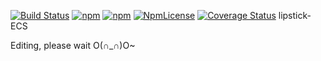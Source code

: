 

[![Build Status](https://travis-ci.org/superztf/lipstick-ECS.svg?branch=master)](https://travis-ci.org/superztf/lipstick-ECS)
[![npm](https://img.shields.io/npm/v/lipstick-ECS.svg)](https://www.npmjs.com/package/lipstick-ecs)
[![npm](https://img.shields.io/npm/dt/lipstick-ECS.svg)](https://www.npmjs.com/package/lipstick-ecs)
[![NpmLicense](https://img.shields.io/npm/l/lipstick-ECS.svg)](https://github.com/superztf/lipstick-ECS/blob/master/LICENCE)
[![Coverage Status](https://coveralls.io/repos/github/superztf/lipstick-ECS/badge.svg?branch=master)](https://coveralls.io/github/superztf/lipstick-ECS?branch=master)
lipstick-ECS

Editing, please wait O(∩_∩)O~